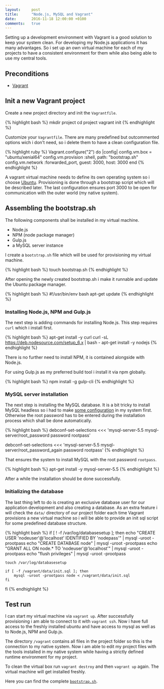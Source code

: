 ```yaml
---
layout: 	post
title: 		"Node.js, MySQL and Vagrant"
date:   	2016-11-18 12:00:00 +0100
comments: 	true
---
```

Setting up a development environment with Vagrant is a good solution to keep your system clean. For developing my Node.js applications it has many advantages. So i set up an own virtual machine for each of my projects to have a consistent environment for them while also being able to use my central tools.

## Preconditions

- [Vagrant][vagrant-site]

## Init a new Vagrant project

Create a new project directory and init the `Vagrantfile`.

{% highlight bash %}
mkdir project
cd project
vagrant init
{% endhighlight %}

Customize your `Vagrantfile`. There are many predefined but outcommented options wich i don't need, so i delete them to have a clean configuration file.

{% highlight ruby %}
Vagrant.configure("2") do |config|
  config.vm.box = "ubuntu/xenial64"
  config.vm.provision :shell, path: "bootstrap.sh"
  config.vm.network :forwarded_port, guest: 3000, host: 3000
end
{% endhighlight %}

A vagrant virtual machine needs to define its own operating system so i choose [Ubuntu][ubuntu-site]. Provisioning is done through a bootstrap script which will be described later. The last configuration ensures port 3000 to be open for communication with the outer world (my native system).

## Assembling the bootstrap.sh

The following components shall be installed in my virtual machine.

- Node.js
- NPM (node package manager)
- Gulp.js
- a MySQL server instance

I create a `bootstrap.sh` file which will be used for provisioning my virtual machine.

{% highlight bash %}
touch bootstrap.sh
{% endhighlight %}

After opening the newly created bootstrap.sh i make it runnable and update the Ubuntu package manager. 

{% highlight bash %}
#!/usr/bin/env bash
apt-get update
{% endhighlight %}

### Installing Node.js, NPM and Gulp.js

The next step is adding commands for installing Node.js. This step requires `curl` which i install first.

{% highlight bash %}
apt-get install -y curl
curl -sL https://deb.nodesource.com/setup_6.x | bash -
apt-get install -y nodejs
{% endhighlight %}

There is no further need to install NPM, it is contained alongside with Node.js.

For using Gulp.js as my preferred build tool i ínstall it via npm globally.

{% highlight bash %}
npm install -g gulp-cli
{% endhighlight %}

### MySQL server installation

The next step is installing the MySQL database. It is a bit tricky to install MySQL headless so i had to make [some configuration][mysql-installation] in my system first. Otherwise the root password has to be entered during the installation process which shall be done automatically.

{% highlight bash %}
debconf-set-selections <<< 'mysql-server-5.5 mysql-server/root_password password rootpass'

debconf-set-selections <<< 'mysql-server-5.5 mysql-server/root_password_again password rootpass'
{% endhighlight %}

That ensures the system to install MySQL with the root password `rootpass`.

{% highlight bash %}
apt-get install -y mysql-server-5.5
{% endhighlight %}

After a while the installation should be done successfully.

### Initializing the database

The last thing left to do is creating an exclusive database user for our application development and also creating a database. As an extra feature i will check the `data/` directory of our project folder each time Vagrant provisions a new virtual machine so i will be able to provide an init sql script for some predefined database structure.

{% highlight bash %}
if [ ! -f /var/log/databasesetup ]; then
	echo "CREATE USER 'nodeuser'@'localhost' IDENTIFIED BY 'nodepass'" | mysql -uroot -prootpass
	echo "CREATE DATABASE node" | mysql -uroot -prootpass
	echo "GRANT ALL ON node.* TO 'nodeuser'@'localhost'" | mysql -uroot -prootpass
	echo "flush privileges" | mysql -uroot -prootpass

	touch /var/log/databasesetup

	if [ -f /vagrant/data/init.sql ]; then
		mysql -uroot -prootpass node < /vagrant/data/init.sql
	fi
fi
{% endhighlight %}

## Test run

I can start my virtual machine via `vagrant up`. After successfully provisioning i am able to connect to it with `vagrant ssh`. Now i have full access to the freshly installed ubuntu and have access to mysql as well as to Node.js, NPM and Gulp.js.

The directory `/vagrant` contains all files in the project folder so this is the connection to my native system. Now i am able to edit my project files with the tools installed in my native system while having a strictly defined runtime environment for my project.

To clean the virtual box run `vagrant destroy` and then `vagrant up` again. The virtual machine will get installed freshly.

Here you can find the complete [`bootstrap.sh`][bootstrap-gist].

[vagrant-site]: https://www.vagrantup.com/downloads.html
[ubuntu-site]: https://atlas.hashicorp.com/ubuntu/boxes/xenial64
[mysql-installation]: http://www.thisprogrammingthing.com/2013/getting-started-with-vagrant/
[bootstrap-gist]: https://gist.github.com/cbeulke/3a3611d6e06a457e081332e6ff0c4a56